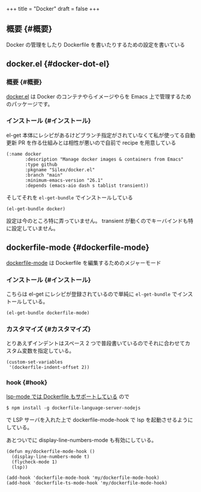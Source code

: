 +++
title = "Docker"
draft = false
+++

## 概要 {#概要}

Docker の管理をしたり Dockerfile を書いたりするための設定を書いている


## docker.el {#docker-dot-el}


### 概要 {#概要}

[docker.el](https://github.com/Silex/docker.el) は Docker のコンテナやらイメージやらを Emacs 上で管理するためのパッケージです。


### インストール {#インストール}

el-get 本体にレシピがあるけどブランチ指定がされていなくて私が使ってる自動更新 PR を作る仕組みとは相性が悪いので自前で recipe を用意している

```emacs-lisp
(:name docker
       :description "Manage docker images & containers from Emacs"
       :type github
       :pkgname "Silex/docker.el"
       :branch "main"
       :minimum-emacs-version "26.1"
       :depends (emacs-aio dash s tablist transient))
```

そしてそれを `el-get-bundle` でインストールしている

```emacs-lisp
(el-get-bundle docker)
```

設定は今のところ特に弄っていません。
transient が動くのでキーバインドも特に設定していません。


## dockerfile-mode {#dockerfile-mode}

[dockerfile-mode](https://github.com/spotify/dockerfile-mode) は Dockerfile を編集するためのメジャーモード


### インストール {#インストール}

こちらは el-get にレシピが登録されているので単純に `el-get-bundle` でインストールしている。

```emacs-lisp
(el-get-bundle dockerfile-mode)
```


### カスタマイズ {#カスタマイズ}

とりあえずインデントはスペース 2 つで普段書いているのでそれに合わせてカスタム変数を指定している。

```emacs-lisp
(custom-set-variables
 '(dockerfile-indent-offset 2))
```


### hook {#hook}

[lsp-mode では Dockerfile もサポートしている](https://emacs-lsp.github.io/lsp-mode/page/lsp-dockerfile/) ので

```text
$ npm install -g dockerfile-language-server-nodejs
```

で LSP サーバを入れた上で
dockerfile-mode-hook で lsp を起動させるようにしている。

あとついでに display-line-numbers-mode も有効にしている。

```emacs-lisp
(defun my/dockerfile-mode-hook ()
  (display-line-numbers-mode t)
  (flycheck-mode 1)
  (lsp))

(add-hook 'dockerfile-mode-hook 'my/dockerfile-mode-hook)
(add-hook 'dockerfile-ts-mode-hook 'my/dockerfile-mode-hook)
```
